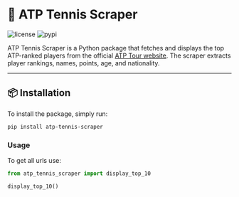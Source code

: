 # 🎾 ATP Tennis Scraper

![license](https://img.shields.io/badge/license-MIT-green) ![pypi](https://img.shields.io/pypi/v/atp-tennis-scraper)

ATP Tennis Scraper is a Python package that fetches and displays the top ATP-ranked players from the official [ATP Tour website](https://www.atptour.com/en/rankings/singles). The scraper extracts player rankings, names, points, age, and nationality.

---

## 📦 Installation

To install the package, simply run:

```bash
pip install atp-tennis-scraper
```

### Usage

To get all urls use:

```python
from atp_tennis_scraper import display_top_10

display_top_10()
```